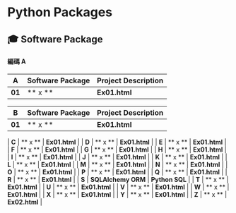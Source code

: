 # Python Packages



## 🎓 Software Package

#### 編碼 A
| **A**  |	**Software Package** |	**Project Description** |
| ---- | ---- | ---- |
| **01**	| ** x ** | **Ex01.html** |


| **B**  |	**Software Package** |	**Project Description** |
| ---- | ---- | ---- |
| **01**	| ** x ** | **Ex01.html** |



| **C**	| ** x ** | **Ex01.html** |
| **D**	| ** x ** | **Ex01.html** |
| **E**	| ** x ** | **Ex01.html** |
| **F**	| ** x ** | **Ex01.html** |
| **G**	| ** x ** | **Ex01.html** |
| **H**	| ** x ** | **Ex01.html** |
| **I**	| ** x ** | **Ex01.html** |
| **J**	| ** x ** | **Ex01.html** |
| **K**	| ** x ** | **Ex01.html** |
| **L**	| ** x ** | **Ex01.html** |
| **M**	| ** x ** | **Ex01.html** |
| **N**	| ** x ** | **Ex01.html** |
| **O**	| ** x ** | **Ex01.html** |
| **P**	| ** x ** | **Ex01.html** |
| **Q**	| ** x ** | **Ex01.html** |
| **R**	| ** x ** | **Ex01.html** |
| **S**	| **SQLAlchemy ORM** | **Python SQL** |
| **T**	| ** x ** | **Ex01.html** |
| **U**	| ** x ** | **Ex01.html** |
| **V**	| ** x ** | **Ex01.html** |
| **W**	| ** x ** | **Ex01.html** |
| **X**	| ** x ** | **Ex01.html** |
| **Y**	| ** x ** | **Ex01.html** |
| **Z**	| ** x ** | **Ex02.html** |
